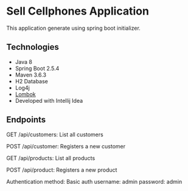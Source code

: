 # Sell Cellphones Application

This application generate using spring boot initializer.

## Technologies

- Java 8
- Spring Boot 2.5.4
- Maven 3.6.3
- H2 Database
- Log4j
- [Lombok](https://www.baeldung.com/intro-to-project-lombok)
- Developed with Intellij Idea

## Endpoints

GET /api/customers: List all customers

POST /api/customer: Registers a new customer

GET /api/products: List all products

POST /api/product: Registers a new product

Authentication method: Basic auth
username: admin password: admin

